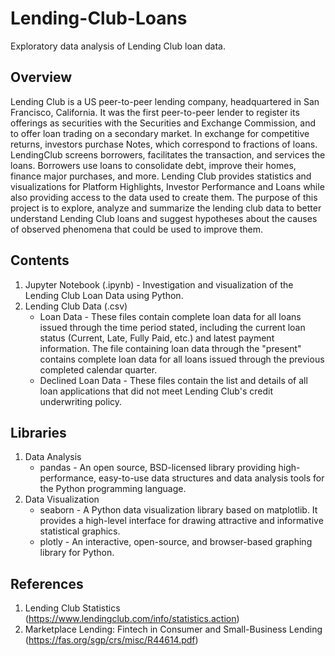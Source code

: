 # Lending-Club-Loans
Exploratory data analysis of Lending Club loan data.

## Overview
Lending Club is a US peer-to-peer lending company, headquartered in San Francisco, California. It was the first peer-to-peer lender to register its offerings as securities with the Securities and Exchange Commission, and to offer loan trading on a secondary market.  In exchange for competitive returns, investors purchase Notes, which correspond to fractions of loans.  LendingClub screens borrowers, facilitates the transaction, and services the loans.  Borrowers use loans to consolidate debt, improve their homes, finance major purchases, and more.  Lending Club provides statistics and visualizations for Platform Highlights, Investor Performance and Loans while also providing access to the data used to create them.  The purpose of this project is to explore, analyze and summarize the lending club data to better understand Lending Club loans and suggest hypotheses about the causes of observed phenomena that could be used to improve them.

## Contents
1. Jupyter Notebook (.ipynb) -  Investigation and visualization of the Lending Club Loan Data using Python.
2. Lending Club Data (.csv)
   * Loan Data - These files contain complete loan data for all loans issued through the time period stated, including the current loan status (Current, Late, Fully Paid, etc.) and latest payment information. The file containing loan data through the "present" contains complete loan data for all loans issued through the previous completed calendar quarter.
   * Declined Loan Data - These files contain the list and details of all loan applications that did not meet Lending Club's credit underwriting policy.
   
## Libraries
1. Data Analysis
   * pandas - An open source, BSD-licensed library providing high-performance, easy-to-use data structures and data analysis tools for the Python programming language.
2. Data Visualization
   * seaborn - A Python data visualization library based on matplotlib. It provides a high-level interface for drawing attractive and informative statistical graphics.
   * plotly - An interactive, open-source, and browser-based graphing library for Python.
   
## References
1. Lending Club Statistics (https://www.lendingclub.com/info/statistics.action)
2. Marketplace Lending: Fintech in Consumer and Small-Business Lending (https://fas.org/sgp/crs/misc/R44614.pdf)
